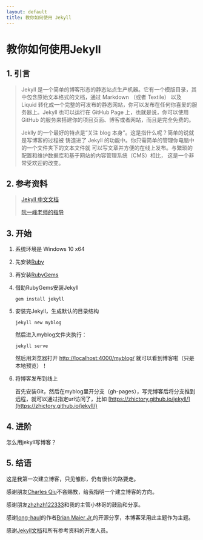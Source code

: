 ```yaml
---
layout: default
title: 教你如何使用 Jekyll
---
```

# 教你如何使用Jekyll

## 1. 引言

> Jekyll 是一个简单的博客形态的静态站点生产机器。它有一个模版目录，其中包含原始文本格式的文档，通过 Markdown （或者 Textile） 以及 Liquid 转化成一个完整的可发布的静态网站，你可以发布在任何你喜爱的服务器上。Jekyll 也可以运行在 GitHub Page 上，也就是说，你可以使用 GitHub 的服务来搭建你的项目页面、博客或者网站，而且是完全免费的。
>  
> Jeklly 的一个最好的特点是“关注 blog 本身”。这是指什么呢？简单的说就是写博客的过程被 铸造进了 Jekyll 的功能中。你只需简单的管理你电脑中的一个文件夹下的文本文件就 可以写文章并方便的在线上发布。与繁琐的配置和维护数据库和基于网站的内容管理系统（CMS）相比， 这是一个非常受欢迎的改变。

## 2. 参考资料

> [Jekyll 中文文档](http://jekyll.bootcss.com/docs/home/)
>  
> [阮一峰老师的指导](http://www.ruanyifeng.com/blog/2012/08/blogging_with_jekyll.html)

## 3. 开始

1. 系统环境是 Windows 10 x64
2. 先安装[Ruby](http://www.ruby-lang.org/en/downloads/)
3. 再安装[RubyGems](http://rubygems.org/pages/download)
4. 借助RubyGems安装Jekyll

    ```shell
    gem install jekyll
    ```

5. 安装完Jekyll，生成默认的目录结构

    ```shell
    jekyll new myblog
    ```

    然后进入myblog文件夹执行：

    ```shell
    jekyll serve
    ```

    然后用浏览器打开 [http://localhost:4000/myblog/](http://localhost:4000/myblog/) 就可以看到博客啦（只是本地预览）！

6. 将博客发布到线上

    首先安装Git，然后在myblog里开分支（gh-pages），写完博客后将分支推到远程，就可以通过指定url访问了，比如 [https://zhictory.github.io/jekyll/](https://zhictory.github.io/jekyll/)

## 4. 进阶

怎么用jekyll写博客？

## 5. 结语

这是我第一次建立博客，只见雏形，仍有很长的路要走。

感谢朋友[Charles Qiu](https://github.com/QMonkey)不吝赐教，给我指明一个建立博客的方向。

感谢朋友[zhzhzh122333](https://github.com/zhzhzh122333)和我的主管小林哥的鼓励和分享。

感谢[long-haul](https://github.com/brianmaierjr/long-haul)的作者[Brian Maier Jr.](https://github.com/brianmaierjr)的开源分享，本博客采用此主题作为主题。

感谢[Jekyll文档](http://jekyll.bootcss.com/)和所有参考资料的开发人员。
